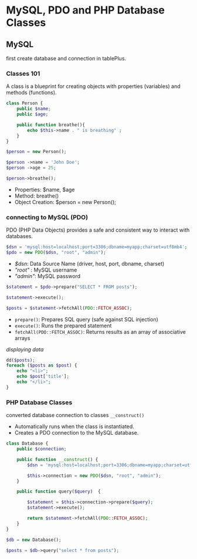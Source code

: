 # MySQL, PDO and PHP Database Classes

## MySQL
first create database and connection in tablePlus.

### Classes 101
A class is a blueprint for creating objects with properties (variables) and methods (functions).
```php
class Person {
    public $name;
    public $age;

    public function breathe(){
        echo $this->name . " is breathing" ;
    }
}

$person = new Person();

$person ->name = 'John Doe';
$person ->age = 25;

$person->breathe();
```
- Properties: $name, $age
- Method: breathe()
- Object Creation: $person = new Person();


### connecting to MySQL (PDO)
PDO (PHP Data Objects) provides a safe and consistent way to interact with databases.
```php
$dsn = 'mysql:host=localhost;port=3306;dbname=myapp;charset=utf8mb4';
$pdo = new PDO($dsn, "root", "admin");
```
- *$dsn*: Data Source Name (driver, host, port, dbname, charset)
- *"root"* : MySQL username
- *"admin"*: MySQL password

```php
$statement = $pdo->prepare("SELECT * FROM posts");

$statement->execute(); 

$posts = $statement->fetchAll(PDO::FETCH_ASSOC);
```
- `prepare()`: Prepares SQL query (safe against SQL injection)
- `execute()`: Runs the prepared statement
- `fetchAll(PDO::FETCH_ASSOC)`: Returns results as an array of associative arrays

*displaying data*
```php
dd($posts);
foreach ($posts as $post) {
    echo "<li>";
    echo $post['title'];
    echo "</li>";
}
```

### PHP Database Classes
converted database connection to classes
`__construct()`
- Automatically runs when the class is instantiated.
- Creates a PDO connection to the MySQL database.
```php
class Database {
    public $connection;

    public function __construct() {
        $dsn = 'mysql:host=localhost;port=3306;dbname=myapp;charset=utf8mb4';

        $this->connection = new PDO($dsn, "root", "admin");
    }

    public function query($query)  {

        $statement = $this->connection->prepare($query);
        $statement->execute(); 

        return $statement->fetchAll(PDO::FETCH_ASSOC);
    }
}

$db = new Database();

$posts = $db->query("select * from posts");
```